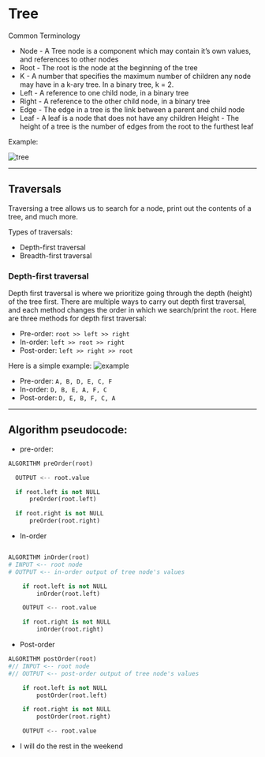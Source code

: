 # Tree

Common Terminology

- Node - A Tree node is a component which may contain it’s own values, and references to other nodes
- Root - The root is the node at the beginning of the tree
- K - A number that specifies the maximum number of children any node may have in a k-ary tree. In a binary tree, k = 2.
- Left - A reference to one child node, in a binary tree
- Right - A reference to the other child node, in a binary tree
- Edge - The edge in a tree is the link between a parent and child node
- Leaf - A leaf is a node that does not have any children
Height - The height of a tree is the number of edges from the root to the furthest leaf


Example:

![tree](https://codefellows.github.io/common_curriculum/data_structures_and_algorithms/Code_401/class-15/resources/images/BinaryTree1.PNG)


---

## Traversals

Traversing a tree allows us to search for a node, print out the contents of a tree, and much more.

Types of traversals:

- Depth-first traversal
- Breadth-first traversal

### Depth-first traversal

Depth first traversal is where we prioritize going through the depth (height) of the tree first. There are multiple ways to carry out depth first traversal, and each method changes the order in which we search/print the ```root```. Here are three methods for depth first traversal:


* Pre-order: ```root >> left >> right```
* In-order: ```left >> root >> right```
* Post-order: ```left >> right >> root```

Here is a simple example:
![example](https://codefellows.github.io/common_curriculum/data_structures_and_algorithms/Code_401/class-15/resources/images/tree-example.png)


* Pre-order: ```A, B, D, E, C, F```
* In-order: ```D, B, E, A, F, C```
* Post-order: ```D, E, B, F, C, A```


----  

## Algorithm pseudocode:

- pre-order: 

```python
ALGORITHM preOrder(root)

  OUTPUT <-- root.value

  if root.left is not NULL
      preOrder(root.left)

  if root.right is not NULL
      preOrder(root.right)

```

- In-order

```python

ALGORITHM inOrder(root)
# INPUT <-- root node
# OUTPUT <-- in-order output of tree node's values

    if root.left is not NULL
        inOrder(root.left)

    OUTPUT <-- root.value

    if root.right is not NULL
        inOrder(root.right)
```

- Post-order

```python
ALGORITHM postOrder(root)
#// INPUT <-- root node
#// OUTPUT <-- post-order output of tree node's values

    if root.left is not NULL
        postOrder(root.left)

    if root.right is not NULL
        postOrder(root.right)

    OUTPUT <-- root.value

```


- I will do the rest in the weekend